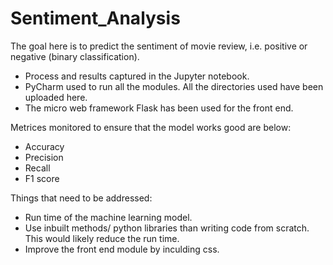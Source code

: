 # Sentiment_Analysis

The goal here is to predict the sentiment of movie review, i.e. positive or negative (binary classification).

- Process and results captured in the Jupyter notebook.
- PyCharm used to run all the modules. All the directories used have been uploaded here.
- The micro web framework Flask has been used for the front end.

Metrices monitored to ensure that the model works good are below:
- Accuracy
- Precision 
- Recall 
- F1 score

Things that need to be addressed:
- Run time of the machine learning model.
- Use inbuilt methods/ python libraries than writing code from scratch. This would likely reduce the run time.
- Improve the front end module by inculding css.







